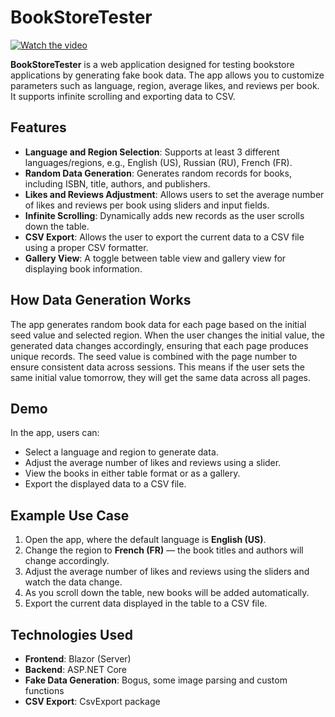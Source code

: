 # BookStoreTester

[![Watch the video](https://img.youtube.com/vi/j0BNrRH84Cw/0.jpg)](https://youtu.be/j0BNrRH84Cw)

**BookStoreTester** is a web application designed for testing bookstore applications by generating fake book data. The app allows you to customize parameters such as language, region, average likes, and reviews per book. It supports infinite scrolling and exporting data to CSV.

## Features

- **Language and Region Selection**: Supports at least 3 different languages/regions, e.g., English (US), Russian (RU), French (FR).
- **Random Data Generation**: Generates random records for books, including ISBN, title, authors, and publishers.
- **Likes and Reviews Adjustment**: Allows users to set the average number of likes and reviews per book using sliders and input fields.
- **Infinite Scrolling**: Dynamically adds new records as the user scrolls down the table.
- **CSV Export**: Allows the user to export the current data to a CSV file using a proper CSV formatter.
- **Gallery View**: A toggle between table view and gallery view for displaying book information.

## How Data Generation Works

The app generates random book data for each page based on the initial seed value and selected region. When the user changes the initial value, the generated data changes accordingly, ensuring that each page produces unique records. The seed value is combined with the page number to ensure consistent data across sessions. This means if the user sets the same initial value tomorrow, they will get the same data across all pages.

## Demo

In the app, users can:
- Select a language and region to generate data.
- Adjust the average number of likes and reviews using a slider.
- View the books in either table format or as a gallery.
- Export the displayed data to a CSV file.

## Example Use Case

1. Open the app, where the default language is **English (US)**.
2. Change the region to **French (FR)** — the book titles and authors will change accordingly.
3. Adjust the average number of likes and reviews using the sliders and watch the data change.
4. As you scroll down the table, new books will be added automatically.
5. Export the current data displayed in the table to a CSV file.

## Technologies Used

- **Frontend**: Blazor (Server)
- **Backend**: ASP.NET Core
- **Fake Data Generation**: Bogus, some image parsing and custom functions
- **CSV Export**: CsvExport package
